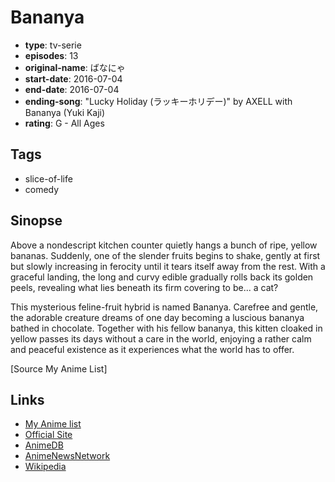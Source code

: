 # Bananya

-   **type**: tv-serie
-   **episodes**: 13
-   **original-name**: ばなにゃ
-   **start-date**: 2016-07-04
-   **end-date**: 2016-07-04
-   **ending-song**: "Lucky Holiday (ラッキーホリデー)" by AXELL with Bananya (Yuki Kaji)
-   **rating**: G - All Ages

## Tags

-   slice-of-life
-   comedy

## Sinopse

Above a nondescript kitchen counter quietly hangs a bunch of ripe, yellow bananas. Suddenly, one of the slender fruits begins to shake, gently at first but slowly increasing in ferocity until it tears itself away from the rest. With a graceful landing, the long and curvy edible gradually rolls back its golden peels, revealing what lies beneath its firm covering to be... a cat?

This mysterious feline-fruit hybrid is named Bananya. Carefree and gentle, the adorable creature dreams of one day becoming a luscious bananya bathed in chocolate. Together with his fellow bananya, this kitten cloaked in yellow passes its days without a care in the world, enjoying a rather calm and peaceful existence as it experiences what the world has to offer.

[Source My Anime List]

## Links

-   [My Anime list](https://myanimelist.net/anime/32664/Bananya)
-   [Official Site](https://bananya.jp/)
-   [AnimeDB](http://anidb.info/perl-bin/animedb.pl?show=anime&aid=11910)
-   [AnimeNewsNetwork](http://www.animenewsnetwork.com/encyclopedia/anime.php?id=18457)
-   [Wikipedia](https://en.wikipedia.org/wiki/Bananya)
